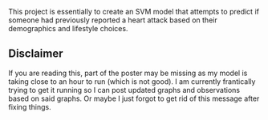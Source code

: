 This project is essentially to create an SVM model that attempts to predict if someone had previously reported a heart attack based on their demographics and lifestyle choices.

## Disclaimer
If you are reading this, part of the poster may be missing as my model is taking close to an hour to run (which is not good). I am currently frantically trying to get it running so I can post updated graphs and observations based on said graphs. Or maybe I just forgot to get rid of this message after fixing things.
